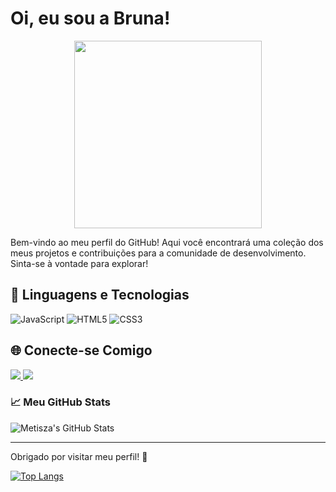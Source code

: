 # Oi, eu sou a Bruna!

<p align="center">
  <img src="https://svgshare.com/i/_ND.svg" width="300"/>
</p>



Bem-vindo ao meu perfil do GitHub! Aqui você encontrará uma coleção dos meus projetos e contribuições para a comunidade de desenvolvimento. Sinta-se à vontade para explorar!

## 🚀 Linguagens e Tecnologias

![JavaScript](https://img.shields.io/badge/-JavaScript-F7DF1E?style=flat-square&logo=javascript&logoColor=000000)
![HTML5](https://img.shields.io/badge/-HTML5-E34F26?style=flat-square&logo=html5&logoColor=ffffff)
![CSS3](https://img.shields.io/badge/-CSS3-1572B6?style=flat-square&logo=css3&logoColor=ffffff)

## 🌐 Conecte-se Comigo


<a href="mailto:brunalemes2503@gmail.com">
<img src="https://img.shields.io/badge/Gmail-D14836?style=for-the-badge&logo=gmail&logoColor=white"/>
</a>
<a href="https://br.linkedin.com/in/bruna-lemes-4361791b8">
<img src="https://img.shields.io/badge/LinkedIn-0077B5?style=for-the-badge&logo=linkedin&logoColor=white">
</a>

### 📈 Meu GitHub Stats

![Metisza's GitHub Stats](https://github-readme-stats.vercel.app/api?username=Metisza&show_icons=true&hide_title=true&hide=prs&count_private=true&theme=tokyonight)

---

Obrigado por visitar meu perfil! 🌟

<div style="width: 200px;">
  <a href="https://github.com/Metisza/github-readme-stats">
    <img src="https://github-readme-stats.vercel.app/api/top-langs/?username=Metisza&langs_count=8&theme=dark&card_width=400" alt="Top Langs" />
  </a>
</div>
